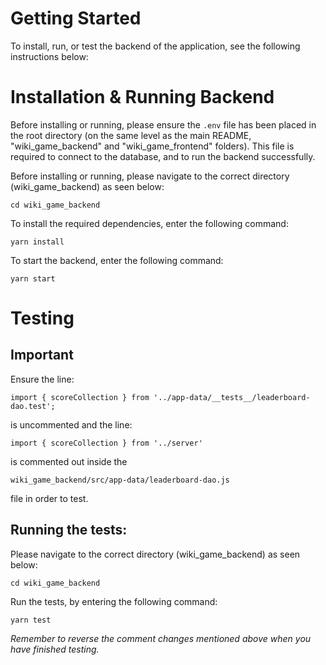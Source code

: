 # Getting Started
To install, run, or test the backend of the application, see the following instructions below:

# Installation & Running Backend
Before installing or running, please ensure the `.env` file has been placed in the root directory (on the same level as the main README, "wiki_game_backend" and "wiki_game_frontend" folders). This file is required to connect to the database, and to run the backend successfully.

Before installing or running, please navigate to the correct directory (wiki_game_backend) as seen below:

`cd wiki_game_backend`

To install the required dependencies, enter the following command:

`yarn install`

To start the backend, enter the following command:

`yarn start`

# Testing

## **Important**
Ensure the line:

`import { scoreCollection } from '../app-data/__tests__/leaderboard-dao.test';` 

is uncommented and the line:

`import { scoreCollection } from '../server'` 

is commented out inside the 

`wiki_game_backend/src/app-data/leaderboard-dao.js` 

file in order to test.

## Running the tests:
Please navigate to the correct directory (wiki_game_backend) as seen below:

`cd wiki_game_backend`

Run the tests, by entering the following command:

`yarn test`

*Remember to reverse the comment changes mentioned above when you have finished testing.*